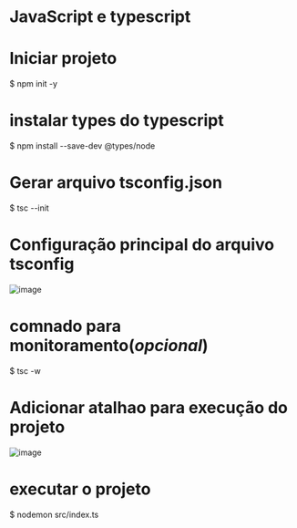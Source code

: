 # JavaScript e typescript

# Iniciar projeto
$ npm init -y

# instalar types do typescript
$ npm install --save-dev @types/node

# Gerar arquivo tsconfig.json
$ tsc --init

# Configuração principal do arquivo tsconfig
![image](https://user-images.githubusercontent.com/39067506/204067785-40706ffe-76c8-4a27-8590-13642cb8aba3.png)


# comnado para monitoramento(*opcional*)
$ tsc -w

# Adicionar atalhao para execução do projeto
![image](https://user-images.githubusercontent.com/39067506/204401866-38cbb4a4-7131-4ae4-8437-197aa49a2ec1.png)


# executar o projeto
$ nodemon src/index.ts
